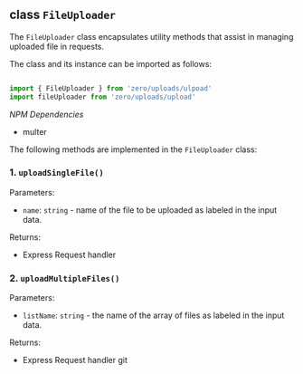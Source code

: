 ## class `FileUploader`
The `FileUploader` class encapsulates utility methods that assist in managing uploaded file in requests. 

The class and its instance can be imported as follows:

```typescript

import { FileUploader } from 'zero/uploads/ulpoad'
import fileUploader from 'zero/uploads/upload'

```

*NPM Dependencies*
* multer

The following methods are implemented in the `FileUploader` class:

### 1. `uploadSingleFile()`

Parameters:
* `name`: `string` -  name of the file to be uploaded as labeled in the input data.

Returns:
* Express Request handler

### 2. `uploadMultipleFiles()`

Parameters:
* `listName`: `string` -  the name of the array of files as labeled in the input data.

Returns:
* Express Request handler
git 